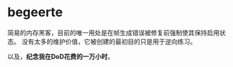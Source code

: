 # begeerte
简易的内存黑客，目前的唯一用处是在帧生成错误被修复前强制使其保持启用状态。
没有太多的维护价值，它被创建的最初目的只是用于逆向练习。

以及，**纪念我在DoD花费的一万小时**。
